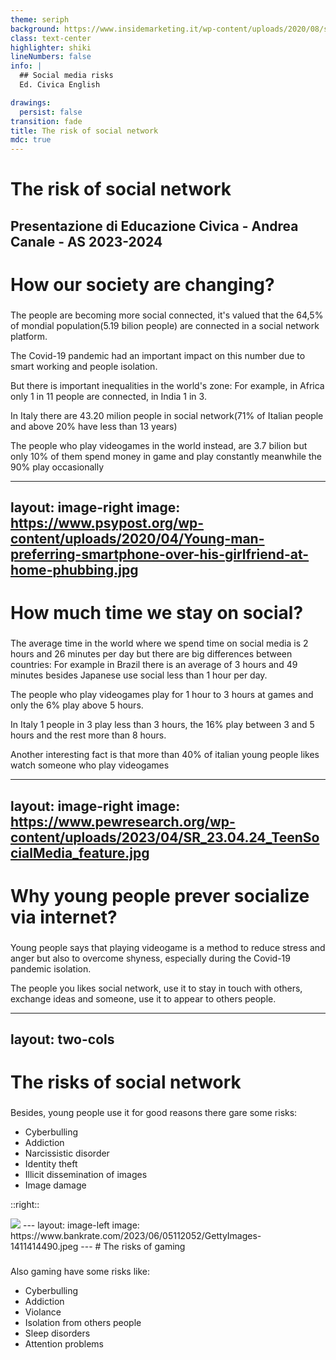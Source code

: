 ```yaml
---
theme: seriph
background: https://www.insidemarketing.it/wp-content/uploads/2020/08/social-network-piu-famosi.jpg
class: text-center
highlighter: shiki
lineNumbers: false
info: |
  ## Social media risks
  Ed. Civica English

drawings:
  persist: false
transition: fade
title: The risk of social network
mdc: true
---
```


# The risk of social network
Presentazione di Educazione Civica - Andrea Canale - AS 2023-2024
---

# How our society are changing?

<h3></h3>

The people are becoming more social connected, it's valued that the 64,5% of mondial population(5.19 bilion people) are connected in a social network platform.

The Covid-19 pandemic had an important impact on this number due to smart working and people isolation.

But there is important inequalities in the world's zone: For example, in Africa only 1 in 11 people are connected, in India 1 in 3.

In Italy there are 43.20 milion people in social network(71% of Italian people and above 20% have less than 13 years)

The people who play videogames in the world instead, are 3.7 bilion but only 10% of them spend money in game and play constantly meanwhile the 90% play occasionally

---
layout: image-right
image: https://www.psypost.org/wp-content/uploads/2020/04/Young-man-preferring-smartphone-over-his-girlfriend-at-home-phubbing.jpg
---
# How much time we stay on social?

<h3></h3>

The average time in the world where we spend time on social media is 2 hours and 26 minutes per day but there are big differences between countries: For example in Brazil there is an average of 3 hours and 49 minutes besides Japanese use social less than 1 hour per day.

The people who play videogames play for 1 hour to 3 hours at games and only the 6% play above 5 hours.

In Italy 1 people in 3 play less than 3 hours, the 16% play between 3 and 5 hours and the rest more than 8 hours. 

Another interesting fact is that more than 40% of italian young people likes watch someone who play videogames


---
layout: image-right
image: https://www.pewresearch.org/wp-content/uploads/2023/04/SR_23.04.24_TeenSocialMedia_feature.jpg
---
# Why young people prever socialize via internet?

<h3></h3>

Young people says that playing videogame is a method to reduce stress and anger but also to overcome shyness, especially during the Covid-19 pandemic isolation.

The people you likes social network, use it to stay in touch with others, exchange ideas and someone, use it to appear to others people.

---
layout: two-cols
---
# The risks of social network

<h3></h3>

Besides, young people use it for good reasons there gare some risks: 

- Cyberbulling
- Addiction
- Narcissistic disorder
- Identity theft
- Illicit dissemination of images
- Image damage

::right::

<img src="https://kidshelpline.com.au/sites/default/files/bdl_image/Teen%20girl%20being%20cyberbullied_2.png" />
---
layout: image-left
image: https://www.bankrate.com/2023/06/05112052/GettyImages-1411414490.jpeg
---
# The risks of gaming

<h3></h3>

Also gaming have some risks like:

- Cyberbulling
- Addiction
- Violance
- Isolation from others people
- Sleep disorders
- Attention problems
